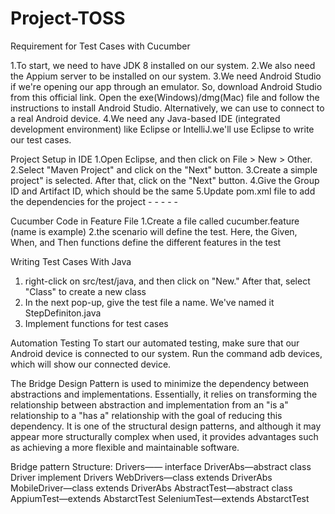 # Project-TOSS

Requirement for Test Cases with Cucumber

1.To start, we need to have JDK 8 installed on our system.
2.We also need the Appium server to be installed on our system.
3.We need Android Studio if we're opening our app through an emulator. So, download Android Studio from this official link. Open the exe(Windows)/dmg(Mac) file and follow the instructions to install Android Studio.
Alternatively, we can use to connect to a real Android device.
4.We need any Java-based IDE (integrated development environment) like Eclipse or IntelliJ.we'll use Eclipse to write our test cases. 

Project Setup in IDE
1.Open Eclipse, and then click on File > New > Other.
2.Select "Maven Project" and click on the "Next" button.
3.Create a simple project" is selected. After that, click on the "Next" button.
4.Give the Group ID and Artifact ID, which should be the same
5.Update  pom.xml file to add the dependencies for the project
	-	<!-- https://mvnrepository.com/artifact/io.cucumber/cucumber-java -->
	- <!-- https://mvnrepository.com/artifact/io.cucumber/cucumber-junit -->
	- <!-- https://mvnrepository.com/artifact/org.seleniumhq.selenium/selenium-java -->
	- <!-- https://mvnrepository.com/artifact/org.seleniumhq.selenium/selenium-chrome-driver -->
	- <!-- https://mvnrepository.com/artifact/io.appium/java-client -->

Cucumber Code in Feature File
1.Create a file called cucumber.feature (name is example)
2.the scenario will define the test. Here, the Given, When, and Then functions define the different features in the test

Writing Test Cases With Java
1. right-click on src/test/java, and then click on "New." After that, select "Class" to create a new class
2. In the next pop-up, give the test file a name. We've named it StepDefiniton.java
3. Implement functions for test cases

Automation Testing
To start our automated testing, make sure that our Android device is connected to our system.
Run the command adb devices, which will show our connected device.

The Bridge Design Pattern is used to minimize the dependency between abstractions and implementations. 
Essentially, it relies on transforming the relationship between abstraction and implementation from an "is a" relationship to a "has a" relationship with the 
goal of reducing this dependency. It is one of the structural design patterns, 
and although it may appear more structurally complex when used, 
it provides advantages such as achieving a more flexible and maintainable software.

Bridge pattern Structure:
Drivers—— interface
DriverAbs—abstract class Driver implement Drivers
WebDrivers—class extends DriverAbs
MobileDriver—class extends DriverAbs
AbstractTest—abstract class
AppiumTest—extends AbstarctTest
SeleniumTest—extends AbstarctTest 
